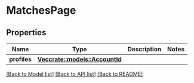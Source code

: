 # MatchesPage

## Properties

Name | Type | Description | Notes
------------ | ------------- | ------------- | -------------
**profiles** | [**Vec<crate::models::AccountId>**](AccountId.md) |  | 

[[Back to Model list]](../README.md#documentation-for-models) [[Back to API list]](../README.md#documentation-for-api-endpoints) [[Back to README]](../README.md)


